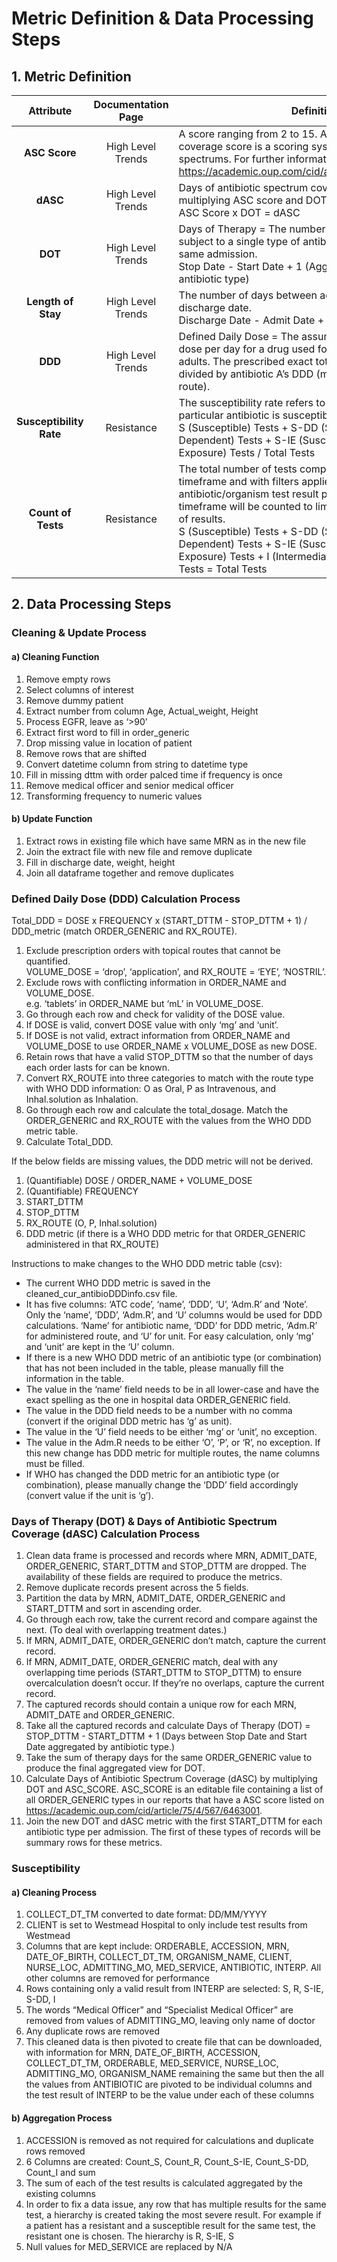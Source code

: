 # Metric Definition & Data Processing Steps

## 1. Metric Definition

| Attribute | Documentation Page| Definition | 
| :--------: | :--------: | -------- |
| **ASC Score** | High Level Trends| A score ranging from 2 to 15. Antibiotic spectrum coverage score is a scoring system for antibiotic spectrums. For further information please see https://academic.oup.com/cid/article/75/4/567/6463001 |
| **dASC** | High Level Trends|Days of antibiotic spectrum coverage is calculated by multiplying ASC score and DOT. <br>ASC Score x DOT = dASC |
| **DOT** | High Level Trends| Days of Therapy = The number of days a patient was subject to a single type of antibiotic treatment within the same admission. <br> Stop Date - Start Date + 1 (Aggregated by the same antibiotic type) | Days of Therapy = The number of days a patient was subject to a single type of antibiotic treatment within the same admission. <br> Stop Date - Start Date + 1 (Aggregated by the same antibiotic type) |
| **Length of Stay** | High Level Trends| The number of days between admission date and discharge date. <br> Discharge Date - Admit Date + 1 |
| **DDD** | High Level Trends| Defined Daily Dose = The assumed average maintenance dose per day for a drug used for its main indication in adults. The prescribed exact total dose of antibiotic A divided by antibiotic A’s DDD (match administration route). |
| **Susceptibility Rate** | Resistance | The susceptibility rate refers to the percentage that a particular antibiotic is susceptible to fighting infection. <br>S (Susceptible) Tests + S-DD (Susceptible Dose Dependent) Tests + S-IE (Susceptible Increased Exposure) Tests / Total Tests |
| **Count of Tests** | Resistance | The total number of tests completed during a specified timeframe and with filters applied. Only the first antibiotic/organism test result per patient in the given timeframe will be counted to limit duplication and inflation of results. <br>S (Susceptible) Tests + S-DD (Susceptible Dose Dependent) Tests + S-IE (Susceptible Increased Exposure) Tests + I (Intermediate) Tests + R (Resistant) Tests = Total Tests |

## 2. Data Processing Steps

### Cleaning & Update Process
#### a) Cleaning Function
1. Remove empty rows
2. Select columns of interest
3. Remove dummy patient
4. Extract number from column Age, Actual_weight, Height
5. Process EGFR, leave as ‘>90’
6. Extract first word to fill in order_generic
7. Drop missing value in location of patient
8. Remove rows that are shifted
9. Convert datetime column from string to datetime type
10. Fill in missing dttm with order palced time if frequency is once
11. Remove medical officer and senior medical officer
12. Transforming frequency to numeric values

#### b) Update Function
1. Extract rows in existing file which have same MRN as in the new file
2. Join the extract file with new file and remove duplicate
3. Fill in discharge date, weight, height
4. Join all dataframe together and remove duplicates

### Defined Daily Dose (DDD) Calculation Process
Total_DDD = DOSE x FREQUENCY x (START_DTTM - STOP_DTTM + 1) / DDD_metric (match ORDER_GENERIC and RX_ROUTE).

1. Exclude prescription orders with topical routes that cannot be quantified. <br>VOLUME_DOSE = ‘drop’, ‘application’, and RX_ROUTE = ‘EYE’, ‘NOSTRIL’. 
2. Exclude rows with conflicting information in ORDER_NAME and VOLUME_DOSE. <br>e.g. ‘tablets’ in ORDER_NAME but ‘mL’ in VOLUME_DOSE. 
3. Go through each row and check for validity of the DOSE value.
4. If DOSE is valid, convert DOSE value with only ‘mg’ and ‘unit’.
5. If DOSE is not valid, extract information from ORDER_NAME and VOLUME_DOSE to use ORDER_NAME x VOLUME_DOSE as new DOSE. 
6. Retain rows that have a valid STOP_DTTM so that the number of days each order lasts for can be known. 
7. Convert RX_ROUTE into three categories to match with the route type with WHO DDD information: O as Oral, P as Intravenous, and Inhal.solution as Inhalation. 
8. Go through each row and calculate the total_dosage. Match the ORDER_GENERIC and RX_ROUTE with the values from the WHO DDD metric table.
9. Calculate Total_DDD.

If the below fields are missing values, the DDD metric will not be derived.
1. (Quantifiable) DOSE / ORDER_NAME + VOLUME_DOSE
2. (Quantifiable) FREQUENCY
3. START_DTTM
4. STOP_DTTM
5. RX_ROUTE (O, P, Inhal.solution)
6. DDD metric (if there is a WHO DDD metric for that ORDER_GENERIC administered in that RX_ROUTE)
   
Instructions to make changes to the WHO DDD metric table (csv):
- The current WHO DDD metric is saved in the cleaned_cur_antibioDDDinfo.csv file.
- It has five columns: ‘ATC code’, ‘name’, ‘DDD’, ‘U’, ‘Adm.R’ and ‘Note’. Only the ‘name’, ‘DDD’, ‘Adm.R’, and ‘U’ columns would be used for DDD calculations. ‘Name’ for antibiotic name, ‘DDD’ for DDD metric, ‘Adm.R’ for administered route, and ‘U’ for unit. For easy calculation, only ‘mg’ and ‘unit’ are kept in the ‘U’ column.
- If there is a new WHO DDD metric of an antibiotic type (or combination) that has not been included in the table, please manually fill the information in the table.
- The value in the ‘name’ field needs to be in all lower-case and have the exact spelling as the one in hospital data ORDER_GENERIC field.
- The value in the DDD field needs to be a number with no comma (convert if the original DDD metric has ‘g’ as unit).
- The value in the ‘U’ field needs to be either ‘mg’ or ‘unit’, no exception.
- The value in the Adm.R needs to be either ‘O’, ‘P’, or ‘R’, no exception. If this new change has DDD metric for multiple routes, the name columns must be filled. 
- If WHO has changed the DDD metric for an antibiotic type (or combination), please manually change the ‘DDD’ field accordingly (convert value if the unit is ‘g’).

### Days of Therapy (DOT) & Days of Antibiotic Spectrum Coverage (dASC) Calculation Process
1. Clean data frame is processed and records where MRN, ADMIT_DATE, ORDER_GENERIC, START_DTTM and STOP_DTTM are dropped. The availability of these fields are required to produce the metrics.
2. Remove duplicate records present across the 5 fields.
3. Partition the data by MRN, ADMIT_DATE, ORDER_GENERIC and START_DTTM and sort in ascending order.
4. Go through each row, take the current record and compare against the next. (To deal with overlapping treatment dates.)
5. If MRN, ADMIT_DATE, ORDER_GENERIC don’t match, capture the current record.
6. If MRN, ADMIT_DATE, ORDER_GENERIC match, deal with any overlapping time periods (START_DTTM to STOP_DTTM) to ensure overcalculation doesn’t occur. If they’re no overlaps, capture the current record.
7. The captured records should contain a unique row for each MRN, ADMIT_DATE and ORDER_GENERIC. 
8. Take all the captured records and calculate Days of Therapy (DOT) = STOP_DTTM - START_DTTM + 1 (Days between Stop Date and Start Date aggregated by antibiotic type.)
9. Take the sum of therapy days for the same ORDER_GENERIC value to produce the final aggregated view for DOT.
10. Calculate Days of Antibiotic Spectrum Coverage (dASC) by multiplying DOT and ASC_SCORE. ASC_SCORE is an editable file containing a list of all ORDER_GENERIC types in our reports that have a ASC score listed on https://academic.oup.com/cid/article/75/4/567/6463001.
11. Join the new DOT and dASC metric with the first START_DTTM for each antibiotic type per admission. The first of these types of records will be summary rows for these metrics.

### Susceptibility 
#### a) Cleaning Process
1. COLLECT_DT_TM converted to date format: DD/MM/YYYY
2. CLIENT is set to Westmead Hospital to only include test results from Westmead
3. Columns that are kept include: ORDERABLE, ACCESSION, MRN, DATE_OF_BIRTH, COLLECT_DT_TM, ORGANISM_NAME, CLIENT, NURSE_LOC, ADMITTING_MO, MED_SERVICE, ANTIBIOTIC, INTERP. All other columns are removed for performance
4. Rows containing only a valid result from INTERP are selected: S, R, S-IE, S-DD, I
5. The words “Medical Officer” and “Specialist Medical Officer” are removed from values of ADMITTING_MO, leaving only name of doctor
6. Any duplicate rows are removed
7. This cleaned data is then pivoted to create file that can be downloaded, with information for MRN, DATE_OF_BIRTH, ACCESSION, COLLECT_DT_TM, ORDERABLE, MED_SERVICE, NURSE_LOC, ADMITTING_MO, ORGANISM_NAME remaining the same but then the all the values from ANTIBIOTIC are pivoted to be individual columns and the test result of INTERP to be the value under each of these columns

#### b) Aggregation Process
1. ACCESSION is removed as not required for calculations and duplicate rows removed
2. 6 Columns are created: Count_S, Count_R, Count_S-IE, Count_S-DD, Count_I and sum
3. The sum of each of the test results is calculated aggregated by the existing columns
4. In order to fix a data issue, any row that has multiple results for the same test, a hierarchy is created taking the most severe result. For example if a patient has a resistant and a susceptible result for the same test, the resistant one is chosen. The hierarchy is R, S-IE, S
5. Null values for MED_SERVICE are replaced by N/A
